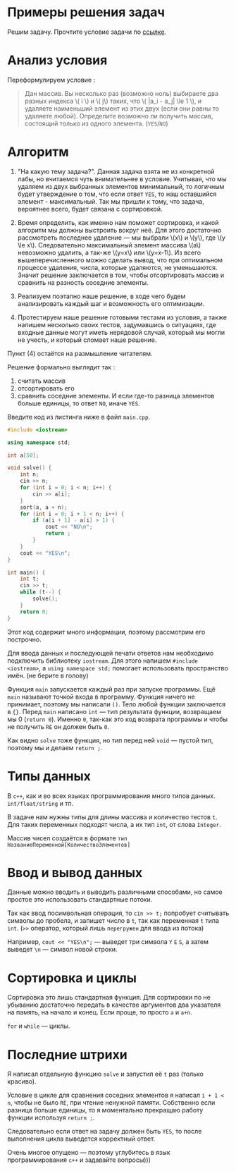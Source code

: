 # Примеры решения задач

Решим задачу. Прочтите условие задачи по [ссылке](https://codeforces.com/contest/1399/problem/A).

Анализ условия
===

Переформулируем условие :

> Дан массив. Вы несколько раз (возможно ноль) выбираете два разных индекса \\( i \\) и \\( j\\) таких, что \\( |a_i - a_j| \le 1 \\), и удаляете наименьший элемент из этих двух (если они равны то удаляете любой). Определите возможно ли получить массив, состоящий только из одного элемента. (`YES`/`NO`)

Алгоритм
===

1. "На какую тему задача?". Данная задача взята не из конкретной лабы, но вчитаемся чуть внимательнее в условие. 
Учитывая, что мы удаляем из двух выбранных элементов минимальный, то логичным будет утверждение о том, что если ответ `YES`, то наш оставшийся элемент - максимальный.
Так мы пришли к тому, что задача, вероятнее всего, будет связана с сортировкой.
2. Время определить, как именно нам поможет сортировка, и какой алгоритм мы должны выстроить вокруг неё. Для этого достаточно рассмотреть последнее удаление — мы выбрали \\(x\\) и \\(y\\), где \\(y \le x\\). Следовательно максимальный элемент массива \\(a\\) невозможно удалить, а так-же \\(y=x\\) или \\(y=x-1\\). Из всего вышеперечисленного можно сделать вывод, что при оптимальном процессе удаления, числа, которые удаляются, не уменьшаются. Значит решение заключается в том, чтобы отсортировать массив и сравнить на разность соседние элементы.
3. Реализуем поэтапно наше решение, в ходе чего будем анализировать каждый шаг и возможность его оптимизации.

4. Протестируем наше решение готовыми тестами из условия, а также напишем несколько своих тестов, задумавшись о ситуациях, где входные данные могут иметь нерядовой случай, который мы могли не учесть, и который сломает наше решение.

Пункт (4) остаётся на размышление читателям.

Решение формально выглядит так :
1. считать массив
2. отсортировать его
3. сравнить соседние элементы. И если где-то разница элементов больше единицы, то ответ `NO`, иначе `YES`.

Введите код из листинга ниже в файл `main.cpp`.

```cpp
#include <iostream>

using namespace std;

int a[50];

void solve() {
    int n;
    cin >> n;
    for (int i = 0; i < n; i++) {
        cin >> a[i];
    }
    sort(a, a + n);
    for (int i = 0; i + 1 < n; i++) {
        if (a[i + 1] - a[i] > 1) {
            cout << "NO\n";
            return ;
        }
    }
    cout << "YES\n";
}

int main() {
    int t;
    cin >> t;
    while (t--) {
        solve();
    }
    return 0;
}
```

Этот код содержит много информации, поэтому рассмотрим его построчно. 

Для ввода данных и последующей печати ответов нам необходимо подключить библиотеку `iostream`. Для этого напишем `#include <iostream>`, а `using namespace std;` помогает использовать пространство имён. (не берите в голову)

Функция `main` запускается каждый раз при запуске программы. Ещё `main` называют точкой входа в программу. Функция ничего не принимает, поэтому мы написали `()`. Тело любой функции заключается в `{}`. Перед `main` написано `int` &mdash; тип результата функции, возвращаем мы 0 (`return 0`). Именно `0`, так-как это код возврата программы и чтобы не получить `RE` он должен быть `0`.

Как видно `solve` тоже функция, но тип перед ней `void` &mdash; пустой тип, поэтому мы и делаем `return ;`.

Типы данных
===

В `c++`, как и во всех языках программирования много типов данных. `int/float/string` и тп.

В задаче нам нужны типы для длины массива и количество тестов `t`. Для таких переменных подходят числа, а их тип `int`, от слова `Integer`.

Массив чисел создаётся в формате `тип НазваниеПеременной[КоличествоЭлементов]`

Ввод и вывод данных
===

Данные можно вводить и выводить различными способами, но самое простое это использовать стандартные потоки.

Так как ввод посимвольная операция, то `cin >> t;` попробует считывать символы до пробела, и запишет число в `t`, так как переменная `t` типа `int`. (`>>` оператор, который лишь `перегружен` для ввода из потока)
 
Например, `cout << "YES\n";` &mdash; выведет три символа `Y` `E` `S`, а затем выведет `\n` &mdash; символ новой строки. 

Сортировка и циклы
===

Сортировка это лишь стандартная функция. Для сортировки по не убыванию достаточно передать в качестве аргументов два указателя на память, на начало и конец. Если проще, то просто `a` и `a+n`.

`for` и `while` &mdash; циклы.

Последние штрихи
===

Я написал отдельную функцию `solve` и запустил её `t` раз (только красиво). 

Условие в цикле для сравнения соседних элементов я написал `i + 1 < n`, чтобы не было `RE`, при чтение ненужной памяти. Собственно если разница больше единицы, то я моментально прекращаю работу функции используя `return ;`.

Следовательно если ответ на задачу должен быть `YES`, то после выполнения цикла выведется корректный ответ.

Очень многое опущено &mdash; поэтому углубитесь в язык программирования `c++` и задавайте вопросы)))
